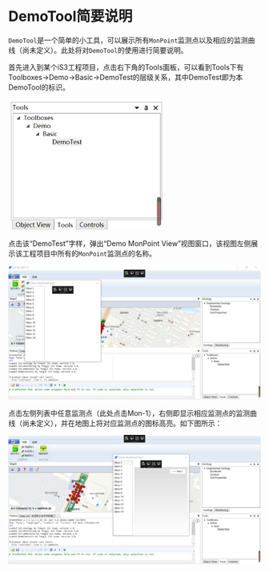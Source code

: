 # DemoTool简要说明

`DemoTool`是一个简单的小工具，可以展示所有`MonPoint`监测点以及相应的监测曲线（尚未定义）。此处将对`DemoTool`的使用进行简要说明。

首先进入到某个iS3工程项目，点击右下角的Tools面板，可以看到Tools下有Toolboxes->Demo->Basic->DemoTest的层级关系，其中DemoTest即为本DemoTool的标识。

<img src="../img/demoTest.png" style="zoom:67%;" />



点击该“DemoTest”字样，弹出“Demo MonPoint View”视图窗口，该视图左侧展示该工程项目中所有的`MonPoint`监测点的名称。

<img src="../img/demoView.png" style="zoom:67%;" />



点击左侧列表中任意监测点（此处点击Mon-1），右侧即显示相应监测点的监测曲线（尚未定义），并在地图上将对应监测点的图标高亮。如下图所示：

<img src="../img/Mon1.png" style="zoom:67%;" />
